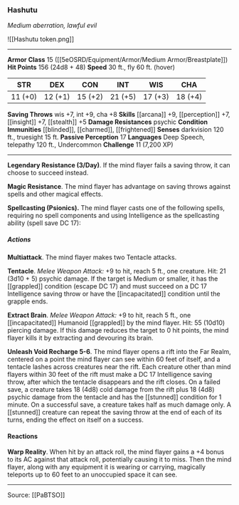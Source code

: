 ### Hashutu
_Medium aberration, lawful evil_

![[Hashutu token.png]]


---

**Armor Class** 15 ([[5eOSRD/Equipment/Armor/Medium Armor/Breastplate]])
**Hit Points** 156 (24d8 + 48)
**Speed** 30 ft., fly 60 ft. (hover)

| STR     | DEX     | CON     | INT     | WIS     | CHA     |
|---------|---------|---------|---------|---------|---------|
| 11 (+0) | 12 (+1) | 15 (+2) | 21 (+5) | 17 (+3) | 18 (+4) |

**Saving Throws** wis +7, int +9, cha +8
**Skills** [[arcana]] +9, [[perception]] +7, [[insight]] +7, [[stealth]] +5
**Damage Resistances** psychic
**Condition Immunities** [[blinded]], [[charmed]], [[frightened]]
**Senses** darkvision 120 ft., truesight 15 ft.
**Passive Perception** 17
**Languages** Deep Speech, telepathy 120 ft., Undercommon
**Challenge** 11 (7,200 XP)

---

**Legendary Resistance (3/Day)**. If the mind flayer fails a saving throw, it can choose to succeed instead.

**Magic Resistance**. The mind flayer has advantage on saving throws against spells and other magical effects.

**Spellcasting (Psionics).** The mind flayer casts one of the following spells, requiring no spell components and using Intelligence as the spellcasting ability (spell save DC 17):

##### Actions
**Multiattack**. The mind flayer makes two Tentacle attacks.

**Tentacle**. _Melee Weapon Attack:_ +9 to hit, reach 5 ft., one creature. Hit: 21 (3d10 + 5) psychic damage. If the target is Medium or smaller, it has the [[grappled]] condition (escape DC 17) and must succeed on a DC 17 Intelligence saving throw or have the [[incapacitated]] condition until the grapple ends.

**Extract Brain**. _Melee Weapon Attack:_ +9 to hit, reach 5 ft., one [[incapacitated]] Humanoid [[grappled]] by the mind flayer. Hit: 55 (10d10) piercing damage. If this damage reduces the target to 0 hit points, the mind flayer kills it by extracting and devouring its brain.

**Unleash Void Recharge 5-6**. The mind flayer opens a rift into the Far Realm, centered on a point the mind flayer can see within 60 feet of itself, and a tentacle lashes across creatures near the rift. Each creature other than mind flayers within 30 feet of the rift must make a DC 17 Intelligence saving throw, after which the tentacle disappears and the rift closes. On a failed save, a creature takes 18 (4d8) cold damage from the rift plus 18 (4d8) psychic damage from the tentacle and has the [[stunned]] condition for 1 minute. On a successful save, a creature takes half as much damage only. A [[stunned]] creature can repeat the saving throw at the end of each of its turns, ending the effect on itself on a success.

#### Reactions
**Warp Reality**. When hit by an attack roll, the mind flayer gains a +4 bonus to its AC against that attack roll, potentially causing it to miss. Then the mind flayer, along with any equipment it is wearing or carrying, magically teleports up to 60 feet to an unoccupied space it can see.


---

Source: [[PaBTSO]]